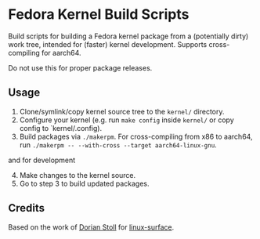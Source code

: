 # Fedora Kernel Build Scripts

Build scripts for building a Fedora kernel package from a (potentially dirty) work tree, intended for (faster) kernel development. Supports cross-compiling for aarch64.

Do not use this for proper package releases.

## Usage

1. Clone/symlink/copy kernel source tree to the `kernel/` directory.
2. Configure your kernel (e.g. run `make config` inside `kernel/` or copy config to `kernel/.config).
3. Build packages via `./makerpm`. For cross-compiling from x86 to aarch64, run `./makerpm -- --with-cross --target aarch64-linux-gnu`.

and for development

4. Make changes to the kernel source.
5. Go to step 3 to build updated packages.

## Credits

Based on the work of [Dorian Stoll](https://github.com/stolld/) for [linux-surface](https://github.com/linux-surface/linux-surface).

